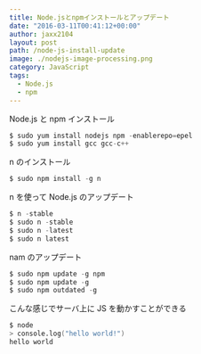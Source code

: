 ```yaml
---
title: Node.jsとnpmインストールとアップデート
date: "2016-03-11T00:41:12+00:00"
author: jaxx2104
layout: post
path: /node-js-install-update
image: ./nodejs-image-processing.png
category: JavaScript
tags:
  - Node.js
  - npm
---
```


Node.js と npm インストール

```s
$ sudo yum install nodejs npm -enablerepo=epel
$ sudo yum install gcc gcc-c++
```

n のインストール

```s
$ sudo npm install -g n
```

n を使って Node.js のアップデート

```s
$ n -stable
$ sudo n -stable
$ sudo n -latest
$ sudo n latest
```

nam のアップデート

```s
$ sudo npm update -g npm
$ sudo npm update -g
$ sudo npm outdated -g
```

こんな感じでサーバ上に JS を動かすことができる

```s
$ node
> console.log("hello world!")
hello world
```
